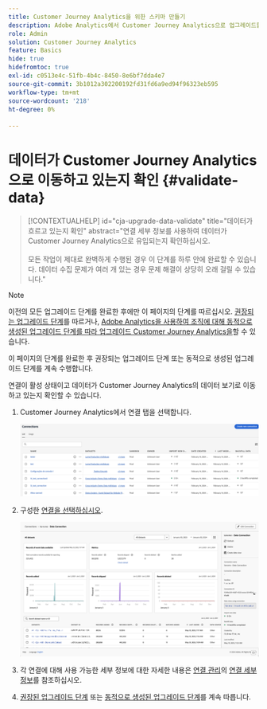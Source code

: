 ```yaml
---
title: Customer Journey Analytics을 위한 스키마 만들기
description: Adobe Analytics에서 Customer Journey Analytics으로 업그레이드할 때 권장되는 경로에 대해 알아봅니다.
role: Admin
solution: Customer Journey Analytics
feature: Basics
hide: true
hidefromtoc: true
exl-id: c0513e4c-51fb-4b4c-8450-8e6bf7dda4e7
source-git-commit: 3b1012a302200192fd31fd6a9ed94f96323eb595
workflow-type: tm+mt
source-wordcount: '218'
ht-degree: 0%

---
```


# 데이터가 Customer Journey Analytics으로 이동하고 있는지 확인 {#validate-data}

<!-- markdownlint-disable MD034 -->

>[!CONTEXTUALHELP]
>id="cja-upgrade-data-validate"
>title="데이터가 흐르고 있는지 확인"
>abstract="연결 세부 정보를 사용하여 데이터가 Customer Journey Analytics으로 유입되는지 확인하십시오.<br><br>모든 작업이 제대로 완벽하게 수행된 경우 이 단계를 하루 안에 완료할 수 있습니다. 데이터 수집 문제가 여러 개 있는 경우 문제 해결이 상당히 오래 걸릴 수 있습니다."

<!-- markdownlint-enable MD034 -->

>[!NOTE]
> 
>이전의 모든 업그레이드 단계를 완료한 후에만 이 페이지의 단계를 따르십시오. [권장되는 업그레이드 단계](/help/getting-started/cja-upgrade/cja-upgrade-recommendations.md#recommended-upgrade-steps-for-most-organizations)를 따르거나, [Adobe Analytics을 사용하여 조직에 대해 동적으로 생성된 업그레이드 단계를 따라 업그레이드 Customer Journey Analytics을](https://gigazelle.github.io/cja-ttv/)할 수 있습니다.
>
>이 페이지의 단계를 완료한 후 권장되는 업그레이드 단계 또는 동적으로 생성된 업그레이드 단계를 계속 수행합니다.

연결이 활성 상태이고 데이터가 Customer Journey Analytics의 데이터 보기로 이동하고 있는지 확인할 수 있습니다.

1. Customer Journey Analytics에서 연결 탭을 선택합니다.

   ![목록 보기](assets/list-view.png)

1. 구성한 [연결을 선택하십시오](/help/getting-started/cja-upgrade/cja-upgrade-connection.md).

   ![위젯과 설정을 표시하는 모든 데이터 세트 창](assets/conn-details.png)

1. 각 연결에 대해 사용 가능한 세부 정보에 대한 자세한 내용은 [연결 관리](/help/connections/manage-connections.md)의 [연결 세부 정보](/help/connections/manage-connections.md#manage-connections)를 참조하십시오.

1. [권장된 업그레이드 단계](/help/getting-started/cja-upgrade/cja-upgrade-recommendations.md#recommended-upgrade-steps-for-most-organizations) 또는 [동적으로 생성된 업그레이드 단계](https://gigazelle.github.io/cja-ttv/)를 계속 따릅니다.

<!-- Should we duplicate the content here or single source it with /help/connections/manage-connections.md -->
